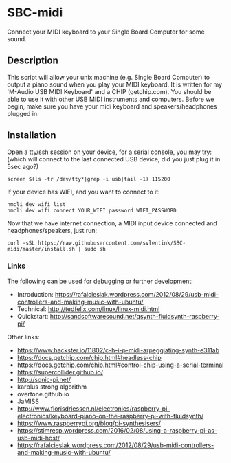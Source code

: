 # SBC-midi
Connect your MIDI keyboard to your Single Board Computer for some sound.

## Description

This script will allow your unix machine (e.g. Single Board Computer)
to output a piano sound when you play your MIDI keyboard.
It is written for my 'M-Audio USB MIDI Keyboard' and a CHIP (getchip.com).
You should be able to use it with other USB MIDI instruments and computers.
Before we begin, make sure you have your midi keyboard and speakers/headphones plugged in.

## Installation

Open a tty/ssh session on your device,
for a serial console, you may try:
(which will connect to the last connected USB device, did you just plug it in 5sec ago?)
```shell
screen $(ls -tr /dev/tty*|grep -i usb|tail -1) 115200
```

If your device has WIFI, and you want to connect to it:
```shell
nmcli dev wifi list
nmcli dev wifi connect YOUR_WIFI password WIFI_PASSWORD
```

Now that we have internet connection,
a MIDI input device connected and headphones/speakers,
just run:
```shell
curl -sSL https://raw.githubusercontent.com/svlentink/SBC-midi/master/install.sh | sudo sh
```

### Links

The following can be used for debugging or further development:
+ Introduction: https://rafalcieslak.wordpress.com/2012/08/29/usb-midi-controllers-and-making-music-with-ubuntu/
+ Technical: http://tedfelix.com/linux/linux-midi.html
+ Quickstart: http://sandsoftwaresound.net/qsynth-fluidsynth-raspberry-pi/

Other links:
+ https://www.hackster.io/11802/c-h-i-p-midi-arpeggiating-synth-e311ab
+ https://docs.getchip.com/chip.html#headless-chip
+ https://docs.getchip.com/chip.html#control-chip-using-a-serial-terminal
+ https://supercollider.github.io/
+ http://sonic-pi.net/
+ karplus strong algorithm
+ overtone.github.io
+ JaMISS
+ http://www.florisdriessen.nl/electronics/raspberry-pi-electronics/keyboard-piano-on-the-raspberry-pi-with-fluidsynth/
+ https://www.raspberrypi.org/blog/pi-synthesisers/
+ https://stimresp.wordpress.com/2016/02/08/using-a-raspberry-pi-as-usb-midi-host/
+ https://rafalcieslak.wordpress.com/2012/08/29/usb-midi-controllers-and-making-music-with-ubuntu/

